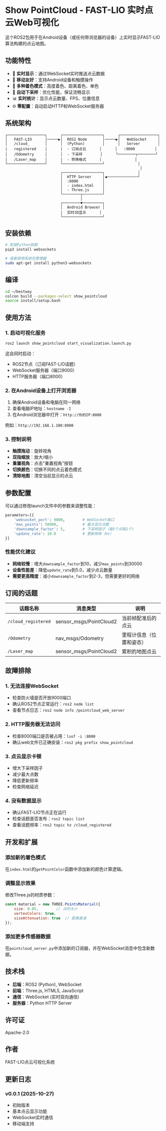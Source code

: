 # Show PointCloud - FAST-LIO 实时点云Web可视化

这个ROS2包用于在Android设备（或任何带浏览器的设备）上实时显示FAST-LIO算法构建的点云地图。

## 功能特性

- 📡 **实时显示**：通过WebSocket实时推送点云数据
- 📱 **移动友好**：支持Android设备和触摸操作
- 🎨 **多种着色模式**：高度着色、距离着色、单色
- 🔄 **自动下采样**：优化性能，保证流畅显示
- 📊 **实时统计**：显示点云数量、FPS、位置信息
- 🌐 **零配置**：自动启动HTTP和WebSocket服务器

## 系统架构

```
┌─────────────────┐      ┌──────────────────┐      ┌─────────────────┐
│   FAST-LIO      │─────▶│  ROS2 Node       │─────▶│   WebSocket     │
│   /cloud_       │      │  (Python)        │      │   Server        │
│   registered    │      │  - 订阅点云      │      │   :9000         │
│   /Odometry     │      │  - 下采样        │      └────────┬────────┘
│   /Laser_map    │      │  - 转换格式      │               │
└─────────────────┘      └──────────────────┘               │
                                                             │
                         ┌──────────────────┐               │
                         │  HTTP Server     │◀──────────────┘
                         │  :8000           │
                         │  - index.html    │
                         │  - Three.js      │
                         └────────┬─────────┘
                                  │
                         ┌────────▼─────────┐
                         │  Android Browser │
                         │  实时3D显示      │
                         └──────────────────┘
```

## 安装依赖

```bash
# 安装Python依赖
pip3 install websockets

# 或者使用系统包管理器
sudo apt-get install python3-websockets
```

## 编译

```bash
cd ~/bestway
colcon build --packages-select show_pointcloud
source install/setup.bash
```

## 使用方法

### 1. 启动可视化服务

```bash
ros2 launch show_pointcloud start_visualization.launch.py
```

这会同时启动：
- ROS2节点（订阅FAST-LIO话题）
- WebSocket服务器（端口9000）
- HTTP服务器（端口8000）

### 2. 在Android设备上打开浏览器

1. 确保Android设备和电脑在同一网络
2. 查看电脑IP地址：`hostname -I`
3. 在Android浏览器中打开：`http://你的IP:8000`

例如：`http://192.168.1.100:8000`

### 3. 控制说明

- **触摸拖动**：旋转视角
- **双指缩放**：放大/缩小
- **重置视角**：点击"重置视角"按钮
- **切换颜色**：切换不同的点云着色模式
- **清除地图**：清空当前显示的点云

## 参数配置

可以通过修改launch文件中的参数来调整性能：

```python
parameters=[{
    'websocket_port': 9000,        # WebSocket端口
    'max_points': 50000,           # 最大显示点数
    'downsample_factor': 5,        # 下采样因子（每5个点取1个）
    'update_rate': 10.0            # 更新频率（Hz）
}]
```

### 性能优化建议

- **网络较慢**：增大`downsample_factor`到10，减少`max_points`到30000
- **设备性能差**：降低`update_rate`到5.0，减少点云数量
- **需要更高精度**：减小`downsample_factor`到2-3，但需要更好的网络

## 订阅的话题

| 话题名称 | 消息类型 | 说明 |
|---------|---------|------|
| `/cloud_registered` | sensor_msgs/PointCloud2 | 当前帧配准后的点云 |
| `/Odometry` | nav_msgs/Odometry | 里程计信息（位置和姿态） |
| `/Laser_map` | sensor_msgs/PointCloud2 | 累积的地图点云 |

## 故障排除

### 1. 无法连接WebSocket

- 检查防火墙是否开放9000端口
- 确认ROS2节点正常运行：`ros2 node list`
- 查看节点日志：`ros2 node info /pointcloud_web_server`

### 2. HTTP服务器无法访问

- 检查8000端口是否被占用：`lsof -i :8000`
- 确认web文件已正确安装：`ros2 pkg prefix show_pointcloud`

### 3. 点云显示卡顿

- 增大下采样因子
- 减少最大点数
- 降低更新频率
- 检查网络延迟

### 4. 没有数据显示

- 确认FAST-LIO节点正在运行
- 检查话题是否发布：`ros2 topic list`
- 查看话题频率：`ros2 topic hz /cloud_registered`

## 开发和扩展

### 添加新的着色模式

在`index.html`的`getPointColor`函数中添加新的颜色计算逻辑。

### 调整显示效果

修改Three.js的材质参数：
```javascript
const material = new THREE.PointsMaterial({
    size: 0.05,        // 点的大小
    vertexColors: true,
    sizeAttenuation: true  // 距离衰减
});
```

### 添加更多传感器数据

在`pointcloud_server.py`中添加新的订阅器，并在WebSocket消息中包含新数据。

## 技术栈

- **后端**：ROS2 (Python), WebSocket
- **前端**：Three.js, HTML5, JavaScript
- **通信**：WebSocket (实时双向通信)
- **服务器**：Python HTTP Server

## 许可证

Apache-2.0

## 作者

FAST-LIO点云可视化系统

## 更新日志

### v0.0.1 (2025-10-27)
- 初始版本
- 基本点云显示功能
- WebSocket实时通信
- 移动端支持
